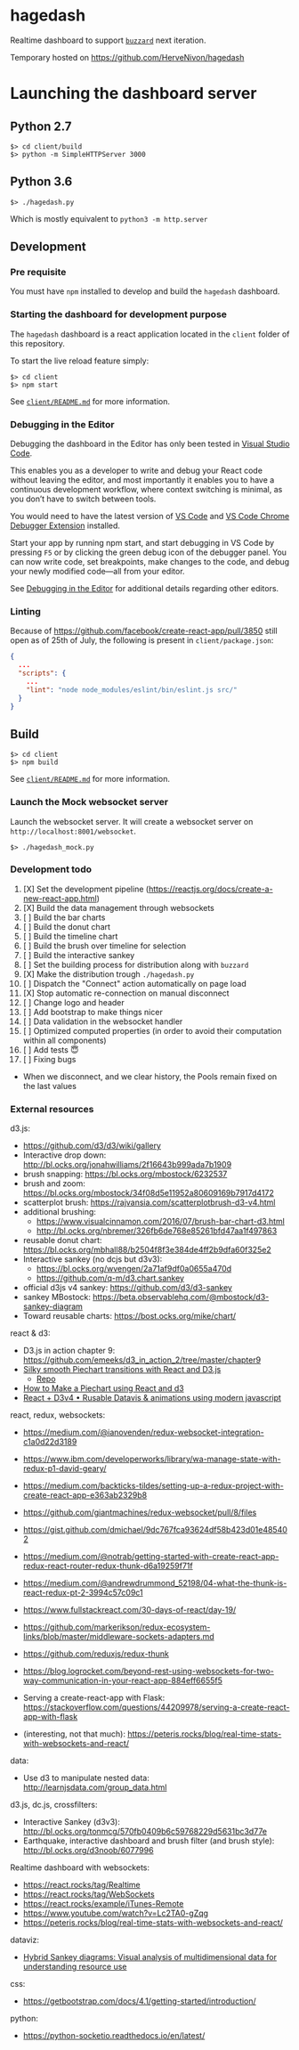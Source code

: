 # hagedash

Realtime dashboard to support [`buzzard`](https://www.github.com/airware/buzzard) next iteration.

Temporary hosted on https://github.com/HerveNivon/hagedash

# Launching the dashboard server

## Python 2.7

```
$> cd client/build
$> python -m SimpleHTTPServer 3000
```

## Python 3.6

```
$> ./hagedash.py
```

Which is mostly equivalent to `python3 -m http.server`

## Development

### Pre requisite

You must have `npm` installed to develop and build the `hagedash` dashboard.

### Starting the dashboard for development purpose

The `hagedash` dashboard is a react application located in the `client` folder of this repository.

To start the live reload feature simply:
```
$> cd client
$> npm start
```

See [`client/README.md`](client/README.md) for more information.

### Debugging in the Editor

Debugging the dashboard in the Editor has only been tested in [Visual Studio Code](https://code.visualstudio.com/).

This enables you as a developer to write and debug your React code without leaving the editor, and most importantly it enables you to have a continuous development workflow, where context switching is minimal, as you don’t have to switch between tools.

You would need to have the latest version of [VS Code](https://code.visualstudio.com/) and [VS Code Chrome Debugger Extension](https://marketplace.visualstudio.com/items?itemName=msjsdiag.debugger-for-chrome) installed.

Start your app by running npm start, and start debugging in VS Code by pressing `F5` or by clicking the green debug icon of the debugger panel. You can now write code, set breakpoints, make changes to the code, and debug your newly modified code—all from your editor.

See [Debugging in the Editor](https://github.com/facebook/create-react-app/blob/master/packages/react-scripts/template/README.md#debugging-in-the-editor) for additional details regarding other editors.

### Linting

Because of https://github.com/facebook/create-react-app/pull/3850 still open as of 25th of July, the following is present in `client/package.json`:

```json
{
  ...
  "scripts": {
    ...
    "lint": "node node_modules/eslint/bin/eslint.js src/"
  }
}
```

## Build

```
$> cd client
$> npm build
```

See [`client/README.md`](client/README.md) for more information.

### Launch the Mock websocket server

Launch the websocket server. It will create a websocket server on `http://localhost:8001/websocket`.

```
$> ./hagedash_mock.py
```

### Development todo
1. [X] Set the development pipeline (https://reactjs.org/docs/create-a-new-react-app.html)
2. [X] Build the data management through websockets
3. [ ] Build the bar charts
4. [ ] Build the donut chart
5. [ ] Build the timeline chart
6. [ ] Build the brush over timeline for selection
7. [ ] Build the interactive sankey
8. [ ] Set the building process for distribution along with `buzzard`
9. [X] Make the distribution trough `./hagedash.py`
10. [ ] Dispatch the "Connect" action automatically on page load
11. [X] Stop automatic re-connection on manual disconnect
12. [ ] Change logo and header
13. [ ] Add bootstrap to make things nicer
14. [ ] Data validation in the websocket handler
15. [ ] Optimized computed properties (in order to avoid their computation within all components)
16. [ ] Add tests 😇
17. [ ] Fixing bugs
- When we disconnect, and we clear history, the Pools remain fixed on the last values

### External resources

d3.js:
- https://github.com/d3/d3/wiki/gallery
- Interactive drop down: http://bl.ocks.org/jonahwilliams/2f16643b999ada7b1909
- brush snapping: https://bl.ocks.org/mbostock/6232537
- brush and zoom: https://bl.ocks.org/mbostock/34f08d5e11952a80609169b7917d4172
- scatterplot brush: https://rajvansia.com/scatterplotbrush-d3-v4.html
- additional brushing:
  - https://www.visualcinnamon.com/2016/07/brush-bar-chart-d3.html
  - http://bl.ocks.org/nbremer/326fb6de768e85261bfd47aa1f497863
- reusable donut chart: https://bl.ocks.org/mbhall88/b2504f8f3e384de4ff2b9dfa60f325e2
- Interactive sankey (no dcjs but d3v3):
  - https://bl.ocks.org/wvengen/2a71af9df0a0655a470d
  - https://github.com/q-m/d3.chart.sankey
- official d3js v4 sankey: https://github.com/d3/d3-sankey
- sankey MBostock: https://beta.observablehq.com/@mbostock/d3-sankey-diagram
- Toward reusable charts: https://bost.ocks.org/mike/chart/

react & d3:
- D3.js in action chapter 9: https://github.com/emeeks/d3_in_action_2/tree/master/chapter9
- [Silky smooth Piechart transitions with React and D3.js](https://swizec.com/blog/silky-smooth-piechart-transitions-react-d3js/swizec/8258)
  - [Repo](https://github.com/Swizec/react-d3-pie/blob/master/src/App.js)
- [How to Make a Piechart using React and d3](https://swizec.com/blog/how-to-make-a-piechart-using-react-and-d3/swizec/6785)
- [React + D3v4 • Rusable Datavis & animations using modern javascript](https://swizec.com/reactd3js/)


react, redux, websockets:
- https://medium.com/@ianovenden/redux-websocket-integration-c1a0d22d3189
- https://www.ibm.com/developerworks/library/wa-manage-state-with-redux-p1-david-geary/
- https://medium.com/backticks-tildes/setting-up-a-redux-project-with-create-react-app-e363ab2329b8

- https://github.com/giantmachines/redux-websocket/pull/8/files
- https://gist.github.com/dmichael/9dc767fca93624df58b423d01e485402

- https://medium.com/@notrab/getting-started-with-create-react-app-redux-react-router-redux-thunk-d6a19259f71f
- https://medium.com/@andrewdrummond_52198/04-what-the-thunk-is-react-redux-pt-2-3994c57c09c1

- https://www.fullstackreact.com/30-days-of-react/day-19/
- https://github.com/markerikson/redux-ecosystem-links/blob/master/middleware-sockets-adapters.md
- https://github.com/reduxjs/redux-thunk
- https://blog.logrocket.com/beyond-rest-using-websockets-for-two-way-communication-in-your-react-app-884eff6655f5
- Serving a create-react-app with Flask: https://stackoverflow.com/questions/44209978/serving-a-create-react-app-with-flask
- (interesting, not that much): https://peteris.rocks/blog/real-time-stats-with-websockets-and-react/

data:
- Use d3 to manipulate nested data: http://learnjsdata.com/group_data.html

d3.js, dc.js, crossfilters:
- Interactive Sankey (d3v3): http://bl.ocks.org/tonmcg/570fb0409b6c59768229d5631bc3d77e
- Earthquake, interactive dashboard and brush filter (and brush style): http://bl.ocks.org/d3noob/6077996

Realtime dashboard with websockets:
- https://react.rocks/tag/Realtime
- https://react.rocks/tag/WebSockets
- https://react.rocks/example/iTunes-Remote
- https://www.youtube.com/watch?v=Lc2TA0-gZqg
- https://peteris.rocks/blog/real-time-stats-with-websockets-and-react/

dataviz:
- [Hybrid Sankey diagrams: Visual analysis of multidimensional data for understanding resource use](https://www.sciencedirect.com/science/article/pii/S0921344917301167?via%3Dihub)

css:
- https://getbootstrap.com/docs/4.1/getting-started/introduction/

python:
- https://python-socketio.readthedocs.io/en/latest/
